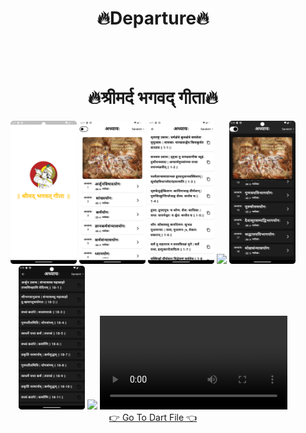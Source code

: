 <h1 align="center">🔥Departure🔥</h1><br><br>
<h1 align="center">🔥श्रीमर्द भगवद् गीता🔥</h1>

<div align = "center">
  <img src="https://github.com/harshdusane2103/Bhagavat_Gita_App/blob/master/sp.png" width=21%,heigth=35%>
   <img src="https://github.com/harshdusane2103/Bhagavat_Gita_App/blob/master/hl.png" width=21%,heigth=35%>
    <img src="https://github.com/harshdusane2103/Bhagavat_Gita_App/blob/master/dl.png" width=21%,heigth=35%>
   <img src="https://github.com/harshdusane2103/Bhagavat_Gita_App/blob/master/Sl.png" width=21%,heigth=35%>
  <img src="https://github.com/harshdusane2103/Bhagavat_Gita_App/blob/master/hd.png" width=21%,heigth=35%>
    <img src="https://github.com/harshdusane2103/Bhagavat_Gita_App/blob/master/dd.png" width=21%,heigth=35%>
   <img src="https://github.com/harshdusane2103/Bhagavat_Gita_App/blob/master/sd.png" width=21%,heigth=35%>
  <video src=""></video>
</div>
  <div align = "center">
<a  href="https://github.com/harshdusane2103/Bhagavat_Gita_App/tree/master/lib">👉 Go To Dart File 👈</a>
</div>
